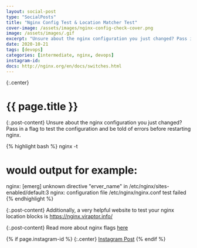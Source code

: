 ```yaml
---
layout: social-post
type: "SocialPosts"
title: "Nginx Config Test & Location Matcher Test"
cover-image: /assets/images/nginx-config-check-cover.png
image: /assets/images/.gif
excerpt: "Unsure about the nginx configuration you just changed? Pass in a flag to test the configuration and be told of errors before restarting nginx..."
date: 2020-10-21
tags: [devops]
categories: [intermediate, nginx, devops]
instagram-id:
docs: http://nginx.org/en/docs/switches.html
---
```

{:.center}
# {{ page.title }}

{:.post-content}
Unsure about the nginx configuration you just changed?
Pass in a flag to test the configuration and be told of errors before restarting nginx.

{% highlight bash %}
nginx -t

# would output for example:
nginx: [emerg] unknown directive "erver_name" in /etc/nginx/sites-enabled/default:3
nginx: configuration file /etc/nginx/nginx.conf test failed
{% endhighlight %}

{:.post-content}
Additionally, a very helpful website to test your nginx location blocks is
<a href="https://nginx.viraptor.info/" target="_blank">https://nginx.viraptor.info/</a>

{:.post-content}
Read more about nginx flags <a href="{{page.docs}}" target="_blank">here</a>

{% if page.instagram-id %}
{:.center}
<a class="insta-link" href="https://www.instagram.com/p/{{page.instagram-id}}" target="_blank">Instagram Post</a>
{% endif %}
